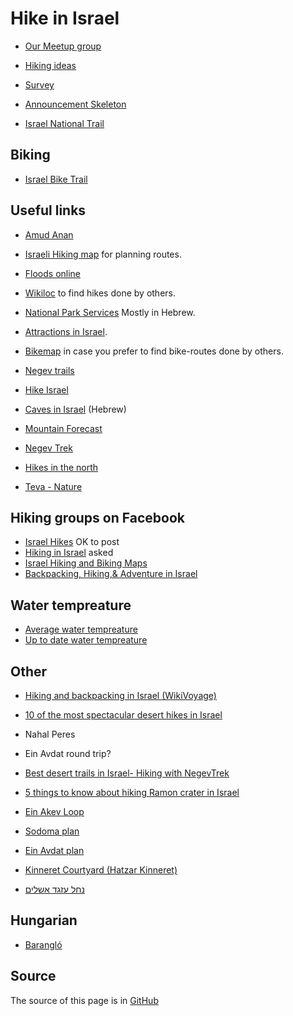 # Hike in Israel

* [Our Meetup group](https://www.meetup.com/Hiking-in-Israel/)

* [Hiking ideas](hiking-ideas)
* [Survey](survey-2017-12)
* [Announcement Skeleton](announcement-skeleton)
* [Israel National Trail](israel-national-trail)

## Biking

* [Israel Bike Trail](https://ibt.org.il/en/)

## Useful links

* [Amud Anan](https://amudanan.co.il/)
* [Israeli Hiking map](https://israelhiking.osm.org.il/) for planning routes.
* [Floods online](https://www.floods.online/)
* [Wikiloc](https://www.wikiloc.com/) to find hikes done by others.
* [National Park Services](http://www.parks.org.il/) Mostly in Hebrew.
* [Attractions in Israel](http://www.attractions-in-israel.com/).
* [Bikemap](https://www.bikemap.net/) in case you prefer to find bike-routes done by others.
* [Negev trails](https://www.negevtrails.com/)
* [Hike Israel](https://hike-israel.com/)

* [Caves in Israel](https://www.malham.info/) (Hebrew)

* [Mountain Forecast](https://www.mountain-forecast.com/)

* [Negev Trek](https://www.negevtrek.com/)

* [Hikes in the north](https://www.teva.org.il/?pg=SearchTrips&CategoryID=1686&SubRegionID=9&TripTypeID=&DifficultyID=&FreeTripSearch=&IsPayment=0&IsRecomended=1)
* [Teva - Nature](https://www.teva.org.il/)

## Hiking groups on Facebook

* [Israel Hikes](https://www.facebook.com/groups/1636742616551780/)  OK to post
* [Hiking in Israel](https://www.facebook.com/groups/HikingInIsrael/) asked
* [Israel Hiking and Biking Maps](https://www.facebook.com/groups/994960670559126/)
* [Backpacking, Hiking,& Adventure in Israel](https://www.facebook.com/groups/backpackingisrael/)

## Water tempreature

* [Average water tempreature](https://www.israelweather.co.il/page3.asp?topic_id=76&topic2_id=73&page_id=62)
* [Up to date water tempreature](https://www.israelweather.co.il/forecast/sea.html)

## Other

* [Hiking and backpacking in Israel (WikiVoyage)](https://en.wikivoyage.org/wiki/Hiking_and_backpacking_in_Israel)

* [10 of the most spectacular desert hikes in Israel](https://www.israel21c.org/10-of-the-most-spectacular-desert-hikes-in-israel/)
* Nahal Peres
* Ein Avdat round trip?
* [Best desert trails in Israel- Hiking with NegevTrek](https://www.negevtrek.com/?tours_post=ein-akev-loop)
* [5 things to know about hiking Ramon crater in Israel](https://thesanetravel.com/travels/israel/hiking-ramon-crater-israel)
* [Ein Akev Loop](https://www.negevtrails.com/ein-akev-loop)
* [Sodoma plan](https://israelhiking.osm.org.il/share/NDAOFu1yUG)
* [Ein Avdat plan](https://israelhiking.osm.org.il/share/HOLof5ap2K)
* [Kinneret Courtyard (Hatzar Kinneret)](https://shimur.org/sites/kinneret-courtyard-hatzar-kinneret/?lang=en)

* [נחל עזגד אשלים](https://www.deadsea.co.il/%D7%A0%D7%97%D7%9C-%D7%A2%D7%96%D7%92%D7%93-%D7%90%D7%A9%D7%9C%D7%99%D7%9D-%D7%97%D7%92%D7%99%D7%92%D7%AA-%D7%9E%D7%99%D7%9D-%D7%91%D7%9E%D7%93%D7%91%D7%A8/)

## Hungarian

* [Barangló](http://barangolo.shalom-olim.com/)


## Source

The source of this page is in [GitHub](https://github.com/szabgab/hike-in-israel)


